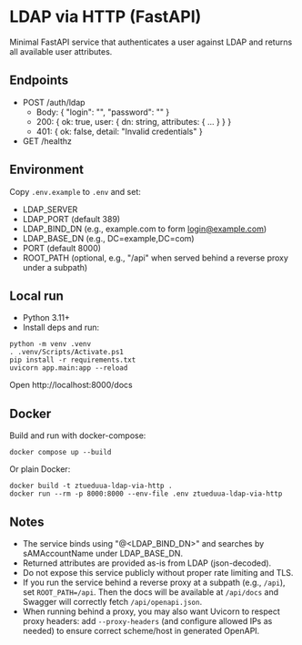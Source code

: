 # LDAP via HTTP (FastAPI)

Minimal FastAPI service that authenticates a user against LDAP and returns all available user attributes.

## Endpoints

- POST /auth/ldap
  - Body: { "login": "<user>", "password": "<pass>" }
  - 200: { ok: true, user: { dn: string, attributes: { ... } } }
  - 401: { ok: false, detail: "Invalid credentials" }
- GET /healthz

## Environment

Copy `.env.example` to `.env` and set:

- LDAP_SERVER
- LDAP_PORT (default 389)
- LDAP_BIND_DN (e.g., example.com to form login@example.com)
- LDAP_BASE_DN (e.g., DC=example,DC=com)
- PORT (default 8000)
 - ROOT_PATH (optional, e.g., "/api" when served behind a reverse proxy under a subpath)

## Local run

- Python 3.11+
- Install deps and run:

```
python -m venv .venv
. .venv/Scripts/Activate.ps1
pip install -r requirements.txt
uvicorn app.main:app --reload
```

Open http://localhost:8000/docs

## Docker

Build and run with docker-compose:

```
docker compose up --build
```

Or plain Docker:

```
docker build -t ztueduua-ldap-via-http .
docker run --rm -p 8000:8000 --env-file .env ztueduua-ldap-via-http
```

## Notes

- The service binds using "<login>@<LDAP_BIND_DN>" and searches by sAMAccountName under LDAP_BASE_DN.
- Returned attributes are provided as-is from LDAP (json-decoded).
- Do not expose this service publicly without proper rate limiting and TLS.
 - If you run the service behind a reverse proxy at a subpath (e.g., `/api`), set `ROOT_PATH=/api`. Then the docs will be available at `/api/docs` and Swagger will correctly fetch `/api/openapi.json`.
 - When running behind a proxy, you may also want Uvicorn to respect proxy headers: add `--proxy-headers` (and configure allowed IPs as needed) to ensure correct scheme/host in generated OpenAPI.
